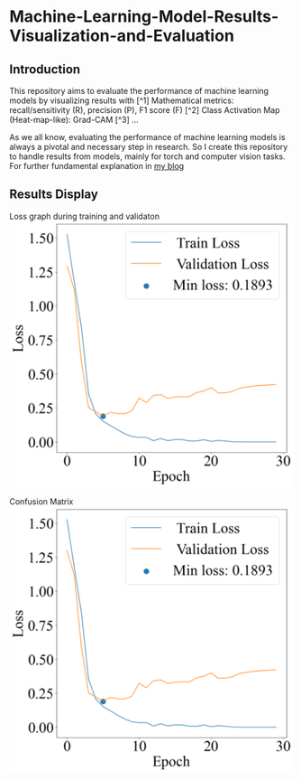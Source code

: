 # Machine-Learning-Model-Results-Visualization-and-Evaluation
## Introduction
This repository aims to evaluate the performance of machine learning models by visualizing results with 
[^1] Mathematical metrics: recall/sensitivity (R), precision (P), F1 score (F)
[^2] Class Activation Map (Heat-map-like): Grad-CAM 
[^3] ...

As we all know, evaluating the performance of machine learning models is always a pivotal and necessary step in research. 
So I create this repository to handle results from models, mainly for torch and computer vision tasks.
For further fundamental explanation in [my blog](https://tychence.wordpress.com/machine-learning-results-evaluation/)

## Results Display
Loss graph during training and validaton
![Loss graph during training and validaton](graphs/Loss_graph_vit.png)

Confusion Matrix
![Confusion Matrix](graphs/confusion_matrix_efficientvit-b3.png)
